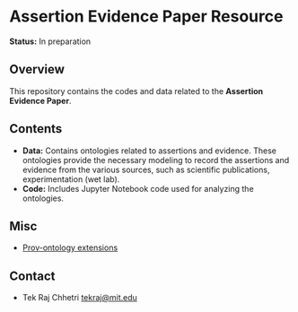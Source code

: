 # Assertion Evidence Paper Resource

**Status:** In preparation

## Overview

This repository contains the codes and data related to the **Assertion Evidence Paper**.
## Contents

- **Data:** Contains ontologies related to assertions and evidence. These ontologies provide the necessary modeling to record the assertions and evidence from the various sources, such as scientific publications, experimentation (wet lab).
- **Code:** Includes Jupyter Notebook code used for analyzing the ontologies.

## Misc
-  [Prov-ontology extensions ](https://blogs.ncl.ac.uk/paolomissier/2021/02/07/w3c-prov-some-interesting-extensions-to-the-core-standard/)

## Contact
- Tek Raj Chhetri <tekraj@mit.edu>